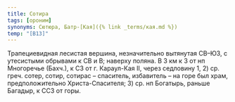 ```yaml
---
title: Сотира
tags: [ороним]
synonyms: Сютюра, Батр-[Кая]({% link _terms/кая.md %})
temp: "[В13]"
---
```


Трапециевидная лесистая вершина, незначительно вытянутая СВ–ЮЗ, с утесистыми
обрывами к СВ и В; наверху поляна. В 3 км к З от нп Многоречье (Бахч.), к СЗ от
г. Караул-Кая II, через седловину 1, 2) ср. греч. сотер, сотир, сотирас –
спаситель, избавитель – на горе был храм, предположительно Христа-Спасителя; 3)
ср. нп Богатырь, раньше Багадыр, к ССЗ от горы.
